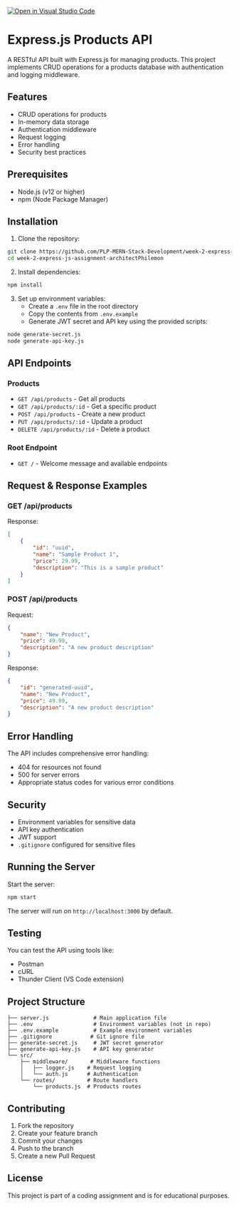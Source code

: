 [![Open in Visual Studio Code](https://classroom.github.com/assets/open-in-vscode-2e0aaae1b6195c2367325f4f02e2d04e9abb55f0b24a779b69b11b9e10269abc.svg)](https://classroom.github.com/online_ide?assignment_repo_id=19687448&assignment_repo_type=AssignmentRepo)
# Express.js Products API

A RESTful API built with Express.js for managing products. This project implements CRUD operations for a products database with authentication and logging middleware.

## Features

- CRUD operations for products
- In-memory data storage
- Authentication middleware
- Request logging
- Error handling
- Security best practices

## Prerequisites

- Node.js (v12 or higher)
- npm (Node Package Manager)

## Installation

1. Clone the repository:
```bash
git clone https://github.com/PLP-MERN-Stack-Development/week-2-express-js-assignment-architectPhilemon.git
cd week-2-express-js-assignment-architectPhilemon
```

2. Install dependencies:
```bash
npm install
```

3. Set up environment variables:
   - Create a `.env` file in the root directory
   - Copy the contents from `.env.example`
   - Generate JWT secret and API key using the provided scripts:
```bash
node generate-secret.js
node generate-api-key.js
```

## API Endpoints

### Products

- `GET /api/products` - Get all products
- `GET /api/products/:id` - Get a specific product
- `POST /api/products` - Create a new product
- `PUT /api/products/:id` - Update a product
- `DELETE /api/products/:id` - Delete a product

### Root Endpoint

- `GET /` - Welcome message and available endpoints

## Request & Response Examples

### GET /api/products

Response:
```json
[
    {
        "id": "uuid",
        "name": "Sample Product 1",
        "price": 29.99,
        "description": "This is a sample product"
    }
]
```

### POST /api/products

Request:
```json
{
    "name": "New Product",
    "price": 49.99,
    "description": "A new product description"
}
```

Response:
```json
{
    "id": "generated-uuid",
    "name": "New Product",
    "price": 49.99,
    "description": "A new product description"
}
```

## Error Handling

The API includes comprehensive error handling:
- 404 for resources not found
- 500 for server errors
- Appropriate status codes for various error conditions

## Security

- Environment variables for sensitive data
- API key authentication
- JWT support
- `.gitignore` configured for sensitive files

## Running the Server

Start the server:
```bash
npm start
```

The server will run on `http://localhost:3000` by default.

## Testing

You can test the API using tools like:
- Postman
- cURL
- Thunder Client (VS Code extension)

## Project Structure

```
├── server.js              # Main application file
├── .env                   # Environment variables (not in repo)
├── .env.example           # Example environment variables
├── .gitignore            # Git ignore file
├── generate-secret.js     # JWT secret generator
├── generate-api-key.js    # API key generator
└── src/
    ├── middleware/       # Middleware functions
    │   ├── logger.js    # Request logging
    │   └── auth.js      # Authentication
    └── routes/          # Route handlers
        └── products.js  # Products routes
```

## Contributing

1. Fork the repository
2. Create your feature branch
3. Commit your changes
4. Push to the branch
5. Create a new Pull Request

## License

This project is part of a coding assignment and is for educational purposes. 
